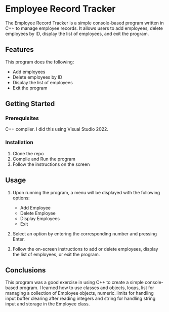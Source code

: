 # Employee Record Tracker

The Employee Record Tracker is a simple console-based program written in C++ to manage employee records. It allows users to add employees, delete employees by ID, display the list of employees, and exit the program.

## Features

This program does the following:

- Add employees
- Delete employees by ID
- Display the list of employees
- Exit the program

## Getting Started

### Prerequisites

C++ compiler. I did this using Visual Studio 2022.

### Installation

1. Clone the repo
2. Compile and Run the program
3. Follow the instructions on the screen

## Usage

1. Upon running the program, a menu will be displayed with the following options:

   - Add Employee
   - Delete Employee
   - Display Employees
   - Exit

2. Select an option by entering the corresponding number and pressing Enter.

3. Follow the on-screen instructions to add or delete employees, display the list of employees, or exit the program.

## Conclusions

This program was a good exercise in using C++ to create a simple console-based program. I learned how to use classes and objects, loops, list for managing a collection of Employee objects, numeric_limits for handling input buffer clearing after reading integers and string for handling string input and storage in the Employee class.